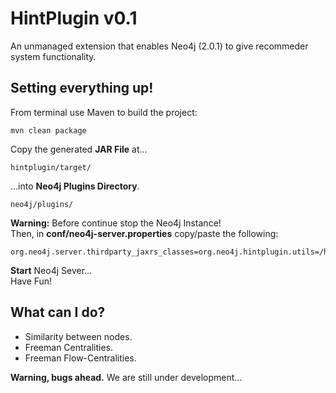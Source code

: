 HintPlugin v0.1
==========
An unmanaged extension that enables Neo4j (2.0.1) to give recommeder system functionality.

Setting everything up!
----------------------
From terminal use Maven to build the project:
```
mvn clean package
```  
Copy the generated **JAR File** at...
```
hintplugin/target/
```
...into **Neo4j Plugins Directory**.  
```
neo4j/plugins/  
```
**Warning:** Before continue stop the Neo4j Instance!  
Then, in **conf/neo4j-server.properties** copy/paste the following:  
```
org.neo4j.server.thirdparty_jaxrs_classes=org.neo4j.hintplugin.utils=/hintplugin/utils
```

**Start** Neo4j Sever...  
Have Fun!


What can I do?
--------------
- Similarity between nodes.
- Freeman Centralities.
- Freeman Flow-Centralities.

**Warning, bugs ahead.** We are still under development...